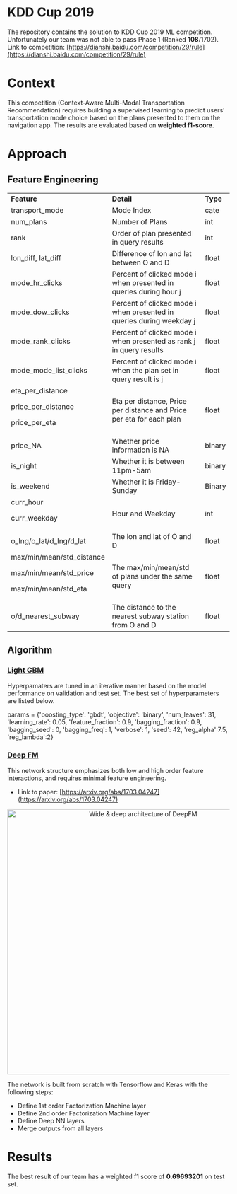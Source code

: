 # KDD Cup 2019
The repository contains the solution to KDD Cup 2019 ML competition. Unfortunately our team was not able to pass Phase 1 (Ranked **108**/1702). Link to competition: [https://dianshi.baidu.com/competition/29/rule](https://dianshi.baidu.com/competition/29/rule)


# Context
This competition (Context-Aware Multi-Modal Transportation Recommendation) requires building a supervised learning to predict users' transportation mode choice based on the plans presented to them on the navigation app. The results are evaluated based on **weighted f1-score**.

# Approach
## Feature Engineering


<table>
  <tr>
   <td><strong>Feature</strong>
   </td>
   <td><strong>Detail</strong>
   </td>
   <td><strong>Type</strong>
   </td>
  </tr>
  <tr>
   <td>transport_mode
   </td>
   <td>Mode Index
   </td>
   <td>cate
   </td>
  </tr>
  <tr>
   <td>num_plans
   </td>
   <td>Number of Plans
   </td>
   <td>int
   </td>
  </tr>
  <tr>
   <td>rank
   </td>
   <td>Order of plan presented in query results
   </td>
   <td>int
   </td>
  </tr>
  <tr>
   <td>lon_diff, lat_diff
   </td>
   <td>Difference of lon and lat between O and D
   </td>
   <td>float
   </td>
  </tr>
  <tr>
   <td>mode_hr_clicks
   </td>
   <td>Percent of clicked mode i when presented in queries during hour j 
   </td>
   <td>float
   </td>
  </tr>
  <tr>
   <td>mode_dow_clicks
   </td>
   <td>Percent of clicked mode i when presented in queries during weekday j 
   </td>
   <td>float
   </td>
  </tr>
  <tr>
   <td>mode_rank_clicks
   </td>
   <td>Percent of clicked mode i when presented as rank j in query results
   </td>
   <td>float
   </td>
  </tr>
  <tr>
   <td>mode_mode_list_clicks
   </td>
   <td>Percent of clicked mode i when the plan set in query result is j
   </td>
   <td>float
   </td>
  </tr>
  <tr>
 
   <td>eta_per_distance
<p>
price_per_distance
<p>
price_per_eta
   </td>
   <td>Eta per distance, Price per distance and Price per eta for each plan
   </td>
   <td>float
   </td>
  </tr>
  <tr>
   <td>price_NA
   </td>
   <td>Whether price information is NA
   </td>
   <td>binary
   </td>
  </tr>
  <tr>
   <td>is_night
   </td>
   <td>Whether it is between 11pm-5am
   </td>
   <td>binary
   </td>
  </tr>
  <tr>
   <td>is_weekend
   </td>
   <td>Whether it is Friday-Sunday
   </td>
   <td>Binary
   </td>
  </tr>
  <tr>
   <td>curr_hour
<p>
curr_weekday
   </td>
   <td>Hour and Weekday
   </td>
   <td>int
   </td>
  </tr>
  <tr>
   <td>o_lng/o_lat/d_lng/d_lat
   </td>
   <td>The lon and lat of O and D
   </td>
   <td>float
   </td>
  </tr>
  <tr>
   <td>max/min/mean/std_distance
<p>
max/min/mean/std_price
<p>
max/min/mean/std_eta
   </td>
   <td>The max/min/mean/std of plans under the same query
   </td>
   <td>float
   </td>
  </tr>
  <tr>
   <td>o/d_nearest_subway
   </td>
   <td>The distance to the nearest subway station from O and D
   </td>
   <td>float
   </td>
  </tr>
</table>

## Algorithm
### [Light GBM](https://github.com/shiwang0211/kdd_cup_2019/blob/master/Feature%20Engineering%20and%20LGB.ipynb)
Hyperpamaters are tuned in an iterative manner based on the model performance on validation and test set. The best set of hyperparameters are listed below.

params = {'boosting_type': 'gbdt',
 'objective': 'binary',
 'num_leaves': 31,
 'learning_rate': 0.05,
 'feature_fraction': 0.9,
 'bagging_fraction': 0.9,
 'bagging_seed': 0,
 'bagging_freq': 1,
 'verbose': 1,
 'seed': 42,
 'reg_alpha':7.5,
 'reg_lambda':2}
 
###  [Deep FM](https://github.com/shiwang0211/kdd_cup_2019/blob/master/Deep-FM.ipynb)
This network structure emphasizes both low and high order feature interactions, and requires minimal feature engineering. 
- Link to paper: [https://arxiv.org/abs/1703.04247](https://arxiv.org/abs/1703.04247)
<p align="center">
  <img src="./figure/deepfm.png" width="600" title="Wide & deep architecture of DeepFM">
</p>

The network is built from scratch with Tensorflow and Keras with the following steps:
- Define 1st order Factorization Machine layer
- Define 2nd order Factorization Machine layer
- Define Deep NN layers
- Merge outputs from all layers


# Results
The best result of our team has a weighted f1 score of **0.69693201** on test set.
